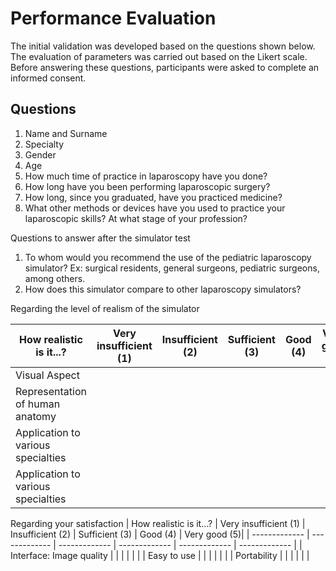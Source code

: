 # Performance Evaluation
The initial validation was developed based on the questions shown below. The evaluation of parameters was carried out based on the Likert scale. Before answering these questions, participants were asked to complete an informed consent.

## Questions
1. Name and Surname
2. Specialty
3. Gender
4. Age
5. How much time of practice in laparoscopy have you done?
6. How long have you been performing laparoscopic surgery?
7. How long, since you graduated, have you practiced medicine?
8. What other methods or devices have you used to practice your laparoscopic skills? At what stage of your profession?

Questions to answer after the simulator test

1. To whom would you recommend the use of the pediatric laparoscopy simulator? Ex: surgical residents, general surgeons, pediatric surgeons, among others.
2. How does this simulator compare to other laparoscopy simulators?

Regarding the level of realism of the simulator

| How realistic is it...? | Very insufficient (1) | Insufficient (2) | Sufficient (3) | Good (4) | Very good (5)|
| ------------- | ------------- | ------------- | ------------- | ------------- | ------------- |
| Visual Aspect  |   |   |   |   |   | 
| Representation of human anatomy |   |   |   |   |   |
| Application to various specialties |   |   |   |   |   | 
| Application to various specialties |   |   |   |   |   |

Regarding your satisfaction
| How realistic is it...? | Very insufficient (1) | Insufficient (2) | Sufficient (3) | Good (4) | Very good (5)|
| ------------- | ------------- | ------------- | ------------- | ------------- | ------------- |
| Interface: Image quality  |   |   |   |   |   | 
| Easy to use |   |   |   |   |   |
| Portability |   |   |   |   |   | 

